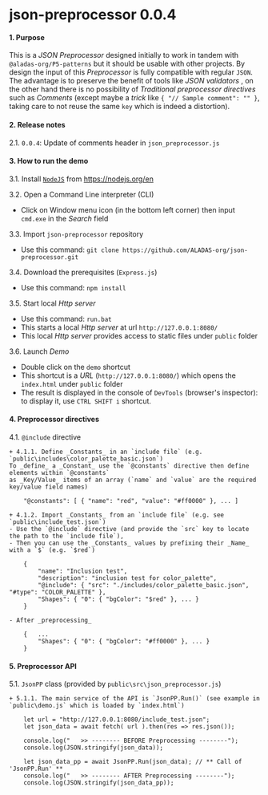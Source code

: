 # json-preprocessor 0.0.4

#### 1. Purpose    
This is a _JSON Preprocessor_ designed initially to work in tandem with `@aladas-org/P5-patterns` 
but it should be usable with other projects. By design the input of this _Preprocessor_ is fully compatible with regular `JSON`. 
The advantage is to preserve the benefit of tools like _JSON validators_ 
, on the other hand there is no possibility of _Traditional preprocessor directives_ such as _Comments_ 
(except maybe a _trick_ like `{ "// Sample comment": "" }`, taking care to not reuse the same `key` which is indeed a distortion). 

#### 2. Release notes 

2.1. `0.0.4`: Update of comments header in `json_preprocessor.js` 

#### 3. How to run the demo

3.1. Install [`NodeJS`](https://nodejs.org/en) from https://nodejs.org/en      
   
3.2. Open a Command Line interpreter (CLI)    
- Click on Window menu icon (in the bottom left corner) then input `cmd.exe` in the _Search_ field   

3.3. Import `json-preprocessor` repository    
- Use this command: `git clone https://github.com/ALADAS-org/json-preprocessor.git`  

3.4. Download the prerequisites (`Express.js`)    
- Use this command: `npm install` 

3.5. Start local _Http server_    
- Use this command: `run.bat`  
- This starts a local _Http server_  at url `http://127.0.0.1:8080/`    
- This local _Http server_ provides access to static files under `public` folder

3.6. Launch _Demo_    
- Double click on the `demo` shortcut    
- This shortcut is a _URL_ (`http://127.0.0.1:8080/`) which opens the `index.html` under `public` folder
- The result is displayed in the console of `DevTools` (browser's inspector): to display it, use `CTRL SHIFT i` shortcut.	  

#### 4. Preprocessor directives 
   
4.1. `@include` directive    

    + 4.1.1. Define _Constants_ in an `include file` (e.g. `public\includes\color_palette_basic.json`)    
    To _define_ a _Constant_ use the `@constants` directive then define elements within `@constants`
	as _Key/Value_ items of an array (`name` and `value` are the required key/value field names)    

``` 
	"@constants": [ { "name": "red", "value": "#ff0000" }, ... ]
```  

	+ 4.1.2. Import _Constants_ from an `include file` (e.g. see `public\include_test.json`)    
    - Use the `@include` directive (and provide the `src` key to locate the path to the `include file`), 
	- Then you can use the _Constants_ values by prefixing their _Name_ with a `$` (e.g. `$red`) 

``` 
	{
		"name": "Inclusion test",
		"description": "inclusion test for color_palette",
		"@include": { "src": "./includes/color_palette_basic.json", "#type": "COLOR_PALETTE" },
		"Shapes": {	"0": { "bgColor": "$red" }, ... }
	}
```
    - After _preprocessing_
``` 
	{   ...
		"Shapes": {	"0": { "bgColor": "#ff0000" }, ... }
	}
```

#### 5. Preprocessor API 
		
5.1. `JsonPP` class (provided by `public\src\json_preprocessor.js`)    

    + 5.1.1. The main service of the API is `JsonPP.Run()` (see example in `public\demo.js` which is loaded by `index.html`)    

```
	let url = "http://127.0.0.1:8080/include_test.json";
    let json_data = await fetch( url ).then(res => res.json());
	
    console.log("   >> -------- BEFORE Preprocessing --------");	
	console.log(JSON.stringify(json_data));
	
	let json_data_pp = await JsonPP.Run(json_data); // ** Call of 'JsonPP.Run' **  
	console.log("   >> -------- AFTER Preprocessing --------");
	console.log(JSON.stringify(json_data_pp));
 ```